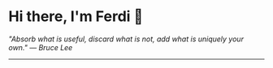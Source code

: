<h1>Hi there, I'm Ferdi 👋</h1>

<p><em>
  "Absorb what is useful, discard what is not, add what is uniquely your own." — Bruce Lee
</em></p>

---
